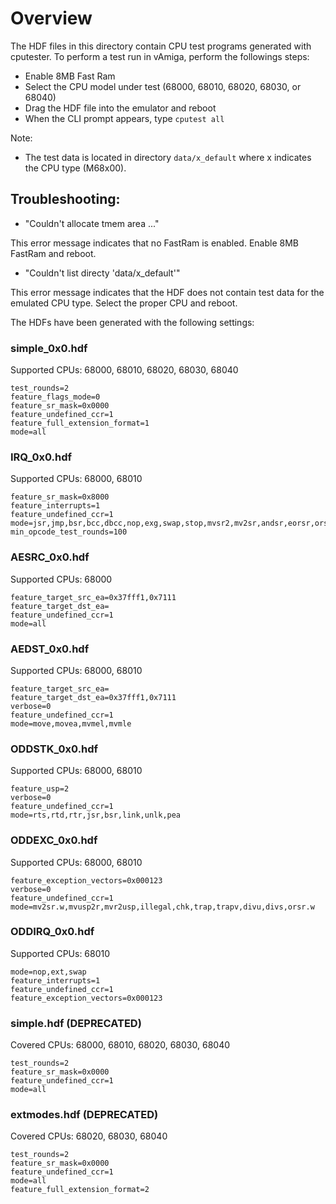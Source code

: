 # Overview

The HDF files in this directory contain CPU test programs generated with cputester. To perform a test run in vAmiga, perform the followings steps:

- Enable 8MB Fast Ram
- Select the CPU model under test (68000, 68010, 68020, 68030, or 68040)
- Drag the HDF file into the emulator and reboot
- When the CLI prompt appears, type `cputest all`

Note:

 - The test data is located in directory `data/x_default` where x indicates the CPU type (M68x00).


## Troubleshooting:

- "Couldn't allocate tmem area ..."

This error message indicates that no FastRam is enabled. Enable 8MB FastRam and reboot. 

-  "Couldn't list directy 'data/x_default'"

This error message indicates that the HDF does not contain test data for the emulated CPU type. Select the proper CPU and reboot. 

The HDFs have been generated with the following settings:

### simple_0x0.hdf

Supported CPUs: 68000, 68010, 68020, 68030, 68040

```
test_rounds=2
feature_flags_mode=0
feature_sr_mask=0x0000
feature_undefined_ccr=1
feature_full_extension_format=1
mode=all
```

### IRQ_0x0.hdf

Supported CPUs: 68000, 68010

```
feature_sr_mask=0x8000
feature_interrupts=1
feature_undefined_ccr=1
mode=jsr,jmp,bsr,bcc,dbcc,nop,exg,swap,stop,mvsr2,mv2sr,andsr,eorsr,orsr
min_opcode_test_rounds=100
```

### AESRC_0x0.hdf

Supported CPUs: 68000

```
feature_target_src_ea=0x37fff1,0x7111
feature_target_dst_ea=
feature_undefined_ccr=1
mode=all
```

### AEDST_0x0.hdf

Supported CPUs: 68000, 68010

```
feature_target_src_ea=
feature_target_dst_ea=0x37fff1,0x7111
verbose=0
feature_undefined_ccr=1
mode=move,movea,mvmel,mvmle
```

### ODDSTK_0x0.hdf

Supported CPUs: 68000, 68010

```
feature_usp=2
verbose=0
feature_undefined_ccr=1
mode=rts,rtd,rtr,jsr,bsr,link,unlk,pea
```

### ODDEXC_0x0.hdf

Supported CPUs: 68000, 68010

```
feature_exception_vectors=0x000123
verbose=0
feature_undefined_ccr=1
mode=mv2sr.w,mvusp2r,mvr2usp,illegal,chk,trap,trapv,divu,divs,orsr.w
```

### ODDIRQ_0x0.hdf

Supported CPUs: 68010

```
mode=nop,ext,swap
feature_interrupts=1
feature_undefined_ccr=1
feature_exception_vectors=0x000123
```

### simple.hdf (DEPRECATED)

Covered CPUs: 68000, 68010, 68020, 68030, 68040

```
test_rounds=2
feature_sr_mask=0x0000
feature_undefined_ccr=1
mode=all
```

### extmodes.hdf (DEPRECATED)

Covered CPUs: 68020, 68030, 68040

```
test_rounds=2
feature_sr_mask=0x0000
feature_undefined_ccr=1
mode=all
feature_full_extension_format=2
```